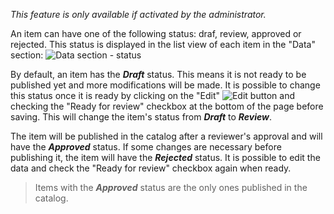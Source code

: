 *This feature is only available if activated by the administrator.*

An item can have one of the following status: draf, review, approved or rejected. This status is displayed in the list view of each item in the "Data" section: 
![Data section - status](assets/review/status.png)

By default, an item has the ***Draft*** status. This means it is not ready to be published yet and more modifications will be made. It is possible to change this status once it is ready by clicking on the "Edit" ![Edit button](assets/buttons/edit_btn.png) and checking the "Ready for review" checkbox at the bottom of the page before saving. This will change the item's status from ***Draft*** to ***Review***.

The item will be published in the catalog after a reviewer's approval and will have the ***Approved*** status. If some changes are necessary before publishing it, the item will have the ***Rejected*** status. It is possible to edit the data and check the "Ready for review" checkbox again when ready.

> Items with the ***Approved*** status are the only ones published in the catalog. 
